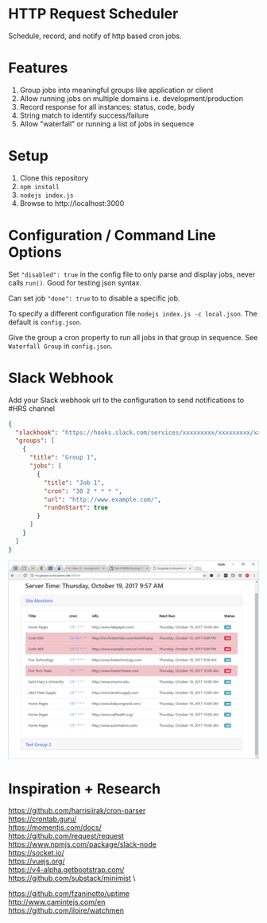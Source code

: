 # HTTP Request Scheduler

Schedule, record, and notify of http based cron jobs.

# Features

1. Group jobs into meaningful groups like application or client
2. Allow running jobs on multiple domains i.e. development/production
3. Record response for all instances: status, code, body
4. String match to identify success/failure
5. Allow "waterfall" or running a list of jobs in sequence

# Setup

1. Clone this repository
2. `npm install`
3. `nodejs index.js`
4. Browse to http://localhost:3000

# Configuration / Command Line Options

Set `"disabled": true` in the config file to only parse and display jobs, never calls `run()`.  Good for testing json
syntax.

Can set job `"done": true` to to disable a specific job.

To specify a different configuration file `nodejs index.js -c local.json`.  The default is
`config.json`.

Give the group a cron property to run all jobs in that group in sequence. See `Waterfall Group` in `config.json`. 

# Slack Webhook

Add your Slack webhook url to the configuration to send notifications to #HRS channel

```json
{
  "slackhook": "https://hooks.slack.com/services/xxxxxxxxx/xxxxxxxxx/xxxxxxxxxxxxxxxxxxxxxxxx",
  "groups": [ 
    {
      "title": "Group 1",
      "jobs": [
        {
          "title": "Job 1",
          "cron": "30 2 * * * ",
          "url": "http://www.example.com/",
          "runOnStart": true
        }
      ]
    }
  ]
}
```

![](hrs.png)

# Inspiration + Research
https://github.com/harrisiirak/cron-parser \
https://crontab.guru/ \
https://momentjs.com/docs/ \
https://github.com/request/request \
https://www.npmjs.com/package/slack-node \
https://socket.io/ \
https://vuejs.org/ \
https://v4-alpha.getbootstrap.com/ \
https://github.com/substack/minimist \


https://github.com/fzaninotto/uptime \
http://www.camintejs.com/en \
https://github.com/iloire/watchmen

